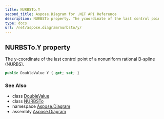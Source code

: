 ```yaml
---
title: NURBSTo.Y
second_title: Aspose.Diagram for .NET API Reference
description: NURBSTo property. The ycoordinate of the last control point of a nonuniform rational Bspline NURBS
type: docs
url: /net/aspose.diagram/nurbsto/y/
---
```

## NURBSTo.Y property

The y-coordinate of the last control point of a nonuniform rational B-spline (NURBS).

```csharp
public DoubleValue Y { get; set; }
```

### See Also

* class [DoubleValue](../../doublevalue/)
* class [NURBSTo](../)
* namespace [Aspose.Diagram](../../nurbsto/)
* assembly [Aspose.Diagram](../../../)


